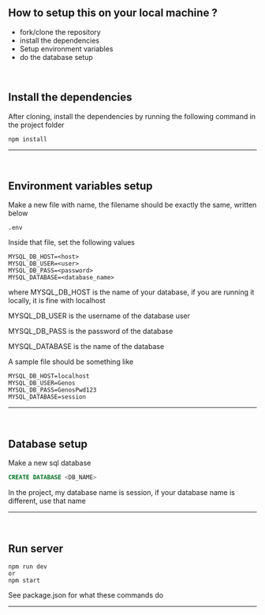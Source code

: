 ## How to setup this on your local machine ?

- fork/clone the repository
- install the dependencies
- Setup environment variables
- do the database setup

<br>

## Install the dependencies

After cloning, install the dependencies by running the following command in the project folder

```
npm install
```

---

<br>

## Environment variables setup

Make a new file with name, the filename should be exactly the same, written below

```
.env
```

Inside that file, set the following values

```
MYSQL_DB_HOST=<host>
MYSQL_DB_USER=<user>
MYSQL_DB_PASS=<password>
MYSQL_DATABASE=<database_name>
```

where MYSQL_DB_HOST is the name of your database, if you are running it locally, it is fine with localhost

MYSQL_DB_USER is the username of the database user

MYSQL_DB_PASS is the password of the database

MYSQL_DATABASE is the name of the database

A sample file should be something like

```
MYSQL_DB_HOST=localhost
MYSQL_DB_USER=Genos
MYSQL_DB_PASS=GenosPwd123
MYSQL_DATABASE=session
```

---

<br>

## Database setup

Make a new sql database

```sql
CREATE DATABASE <DB_NAME>
```

In the project, my database name is session, if your database name is different, use that name

---

<br>

## Run server

```
npm run dev
or
npm start
```

See package.json for what these commands do

---

